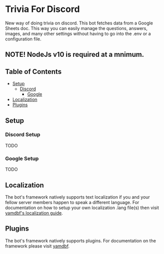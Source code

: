 # Trivia For Discord
New way of doing trivia on discord. This bot fetches data from a Google Sheets doc. This way you can easily manage the questions, answers, images, and many other settings without having to go into the .env or a configuration file.

## NOTE! NodeJs v10 is required at a mnimum.

## Table of Contents
- [Setup](#setup)
  - [Discord](#discord-setup)
	- [Google](#google-setup)
- [Localization](#localization)
- [Plugins](#plugins)

## Setup

### Discord Setup
TODO

### Google Setup
TODO

## Localization
The bot's framework natively supports text localization if you and your fellow server members happen to speak a different language. For documentation on how to setup your own localization .lang file(s) then visit [yamdbf's localization guide](https://yamdbf.js.org/indev/tutorial-LocalizationGuide.html).

## Plugins
The bot's framework natively supports plugins. For documentation on the framework please visit [yamdbf](https://yamdbf.js.org/indev/index.html).
